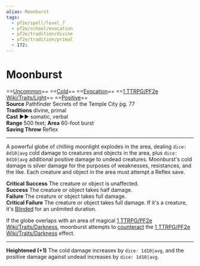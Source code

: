 ```yaml
---
alias: Moonburst
tags:
  - pf2e/spell/level_7
  - pf2e/school/evocation
  - pf2e/tradition/divine
  - pf2e/tradition/primal
  - 172:
---
```


# Moonburst

==[Uncommon](Uncommon.md)== ==[Cold](Cold.md)== ==[Evocation](Evocation.md)== ==[1 TTRPG/PF2e Wiki/Traits/Light](1%20TTRPG/PF2e%20Wiki/Traits/Light)== ==[Positive](Positive.md)==  
__Source__ Pathfinder Secrets of the Temple City pg. 77  
**Traditions** divine, primal  
**Cast** ►► somatic, verbal  
**Range** 500 feet; **Area** 60-foot burst  
**Saving Throw** Reflex

---

A powerful globe of chilling moonlight explodes in the area, dealing `dice: 8d10|avg` cold damage to creatures and objects in the area, plus `dice: 8d10|avg` additional positive damage to undead creatures. Moonburst's cold damage is silver damage for the purposes of weaknesses, resistances, and the like. Each creature and object in the area must attempt a Reflex save.

**Critical Success** The creature or object is unaffected.  
**Success** The creature or object takes half damage.  
**Failure** The creature or object takes full damage.  
**Critical Failure** The creature or object takes full damage. If it's a creature, it's [Blinded](Blinded.md) for an unlimited duration.

If the globe overlaps with an area of magical [1 TTRPG/PF2e Wiki/Traits/Darkness](1%20TTRPG/PF2e%20Wiki/Traits/Darkness), moonburst attempts to [counteract](Counteracting.md) the [1 TTRPG/PF2e Wiki/Traits/Darkness](1%20TTRPG/PF2e%20Wiki/Traits/Darkness) effect.

<hr>

**Heightened (+1)** The cold damage increases by `dice: 1d10|avg`, and the positive damage against undead increases by `dice: 1d10|avg`.
